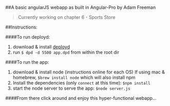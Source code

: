 ##A basic angularJS webapp as built in Angular-Pro by Adam Freeman
> Currently working on chapter 6 - Sports Store

##Instructions:

####To run deployd:
1. download & install [deployd](www.deployd.com)
2. run `$ dpd -d 5500 app.dpd` from within the root dir

####To run the app:
1. download & install node (instructions online for each OS)
If using mac & homebrew, `$brew install node` which will also install npm
2. Install the dependencies (only `connect` at this time): `$npm install`
2. start the node server to serve the app: `$node server.js`

####From there click around and enjoy this hyper-functional webapp...